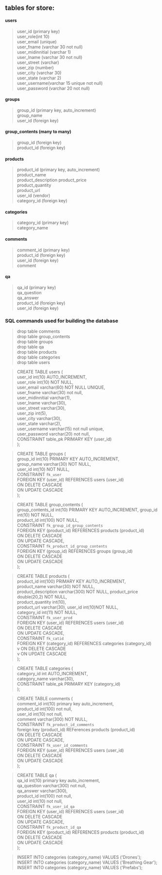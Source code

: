 ## tables for store:
#### users
> user_id (primary key)  
> user_role(int 10)  
> user_email (unique)  
> user_fname (varchar 30 not null)  
> user_midinnitial (varchar 1)  
> user_lname (varchar 30 not null)  
> user_street (varchar)  
> user_zip (number)  
> user_city (varchar 30)  
> user_state (varchar 2)  
> user_username(varchar 15 unique not null)  
> user_password (varchar 20 not null)  

#### groups
> group_id (primary key, auto_increment)  
> group_name  
> user_id (foreign key)  


#### group_contents (many to many)
> group_id (foreign key)  
> product_id (foreign key)  

#### products
> product_id (primary key, auto_increment)  
> product_name  
> product_description
> product_price  
> product_quantity  
> product_url  
> user_id (vendor)  
> category_id (foreign key)  

#### categories
> category_id (primary key)  
> category_name  

#### comments
> comment_id (primary key)  
> product_id (foreign key)  
> user_id (foreign key)  
> comment  

#### qa
> qa_id (primary key)  
> qa_question  
> qa_answer  
> product_id (foreign key)  
> user_id (foreign key)  


### SQL commands used for building the database
> drop table comments  
> drop table group_contents  
> drop table groups  
> drop table qa  
> drop table products  
> drop table categories  
> drop table users  

> CREATE TABLE users (  
> 	user_id int(10) AUTO_INCREMENT,  
> 	user_role int(10) NOT NULL,  
> 	user_email varchar(60) NOT NULL UNIQUE,  
> 	user_fname varchar(30) not null,  
> 	user_midinnitial varchar(1),  
> 	user_lname varchar(30),  
> 	user_street varchar(30),  
> 	user_zip int(5),  
> 	user_city varchar(30),  
> 	user_state varchar(2),  
> 	user_username varchar(15) not null unique,  
> 	user_password varchar(20) not null,  
> 	CONSTRAINT table_pk PRIMARY KEY (user_id)  
> );  

> CREATE TABLE groups (  
> 	group_id int(10) PRIMARY KEY AUTO_INCREMENT,  
> 	group_name varchar(30) NOT NULL,  
> 	user_id int(10) NOT NULL,  
> 	CONSTRAINT `fk_user`  
> 		FOREIGN KEY (user_id) REFERENCES users (user_id)  
> 		ON DELETE CASCADE  
> 		ON UPDATE CASCADE  
> 	);  

> CREATE TABLE group_contents (  
> 	group_contents_id int(10) PRIMARY KEY AUTO_INCREMENT,
> 	group_id int(10) NOT NULL,  
> 	product_id int(100) NOT NULL,  
> 	CONSTRAINT `fk_group_id_group_contents`  
> 		FOREIGN KEY (product_id) REFERENCES products (product_id)  
> 		ON DELETE CASCADE  
> 		ON UPDATE CASCADE,  
> 	CONSTRAINT `fk_product_id_group_contents`  
> 		FOREIGN KEY (group_id) REFERENCES groups (group_id)  
> 		ON DELETE CASCADE  
> 		ON UPDATE CASCADE  
> );  

> CREATE TABLE products (  
> 	product_id int(100) PRIMARY KEY AUTO_INCREMENT,  
> 	product_name varchar(30) NOT NULL,  
> 	product_description varchar(300) NOT NULL,
> 	product_price double(20,2) NOT NULL,  
> 	product_quantity int(10),  
> 	product_url varchar(30),
> 	user_id int(10)NOT NULL,  
> 	category_id int(11) NOT NULL,  
> 	CONSTRAINT `fk_user_prod`  
> 		FOREIGN KEY (user_id) REFERENCES users (user_id)  
> 		ON DELETE CASCADE  
> 		ON UPDATE CASCADE,  
> 	CONSTRAINT `fk_catid`  
> 		FOREIGN KEY (category_id) REFERENCES categories (category_id)  
v		ON DELETE CASCADE  
v		ON UPDATE CASCADE  
> );  

> CREATE TABLE categories (  
> 	category_id int AUTO_INCREMENT,  
> 	category_name varchar(30),  
> 	CONSTRAINT table_pk PRIMARY KEY (category_id)  
> 	);  
	
> CREATE TABLE comments (  
> 	comment_id int(10) primary key auto_increment,  
> 	product_id int(100) not null,  
> 	user_id int(10) not null,  
> 	comment varchar(300) NOT NULL,  
> 	CONSTRAINT `fk_product_id_comments`  
> 		foreign key (product_id) REFerences products (product_id)  
> 		ON DELETE CASCADE  
> 		ON UPDATE CASCADE,  
> 	CONSTRAINT `fk_user_id_comments`  
> 		FOREIGN KEY (user_id) REFERENCES users (user_id)  
> 		ON DELETE CASCADE  
> 		ON UPDATE CASCADE  
> );  

> CREATE TABLE qa (   
> 	qa_id int(10) primary key auto_increment,  
> 	qa_question varchar(300) not null,  
> 	qa_answer varchar(300),  
> 	product_id int(100) not null,  
> 	user_id int(10) not null,  
> 	CONSTRAINT `fk_user_id_qa`  
> 		FOREIGN KEY (user_id) REFERENCES users (user_id)  
> 		ON DELETE CASCADE  
> 		ON UPDATE CASCADE,  
> 	CONSTRAINT `fk_product_id_qa`  
> 		FOREIGN KEY (product_id) REFERENCES products (product_id)  
> 		ON DELETE CASCADE  
> 		ON UPDATE CASCADE  
> );  

> INSERT INTO categories (category_name) VALUES ('Drones');  
> INSERT INTO categories (category_name) VALUES ('Breathing Gear');  
> INSERT INTO categories (category_name) VALUES ('Prefabs');  
